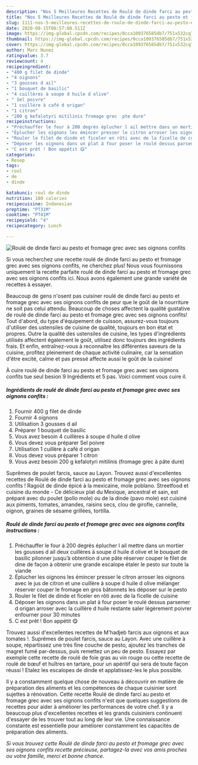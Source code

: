 ```yaml
---
description: "Nos 5 Meilleures Recettes de Roulé de dinde farci au pesto et fromage grec avec ses oignons confits"
title: "Nos 5 Meilleures Recettes de Roulé de dinde farci au pesto et fromage grec avec ses oignons confits"
slug: 1111-nos-5-meilleures-recettes-de-roule-de-dinde-farci-au-pesto-et-fromage-grec-avec-ses-oignons-confits
date: 2020-08-15T06:57:08.511Z
image: https://img-global.cpcdn.com/recipes/0cca109376585db7/751x532cq70/roule-de-dinde-farci-au-pesto-et-fromage-grec-avec-ses-oignons-confits-photo-principale-de-la-recette.jpg
thumbnail: https://img-global.cpcdn.com/recipes/0cca109376585db7/751x532cq70/roule-de-dinde-farci-au-pesto-et-fromage-grec-avec-ses-oignons-confits-photo-principale-de-la-recette.jpg
cover: https://img-global.cpcdn.com/recipes/0cca109376585db7/751x532cq70/roule-de-dinde-farci-au-pesto-et-fromage-grec-avec-ses-oignons-confits-photo-principale-de-la-recette.jpg
author: Marc Nunez
ratingvalue: 3.7
reviewcount: 4
recipeingredient:
- "400 g filet de dinde"
- "4 oignons"
- "3 gousses d ail"
- "1 bouquet de basilic"
- "4 cuillères à soupe d huile d olive"
- " Sel poivre"
- "1 cuillère à café d origan"
- "1 citron"
- "200 g kefalotyri mitilinis fromage grec  pte dure"
recipeinstructions:
- "Préchauffer le four à 200 degrés éplucher l ail mettre dans un mortier les gousses d ail deux cuillères à soupe d huile d olive et le bouquet de basilic pilonner jusqu’à obtention d une pâte réserver couper le filet de dine de façon à obtenir une grande escalope étaler le pesto sur toute la viande"
- "Éplucher les oignons les émincer presser le citron arroser les oignons avec le jus de citron et une cuillère à soupe d huile d olive mélanger réserver couper le fromage en gros bâtonnets les déposer sur le pesto"
- "Rouler le filet de dinde et ficeler en rôti avec de la ficelle de cuisine"
- "Déposer les oignons dans un plat à four poser le roulé dessus parsemer d origan arroser avec la cuillère d huile restante saler légèrement poivrer enfourner pour 30 minutes"
- "C est prêt ! Bon appétit 😋"
categories:
- Resep
tags:
- roul
- de
- dinde

katakunci: roul de dinde 
nutrition: 180 calories
recipecuisine: Indonesian
preptime: "PT31M"
cooktime: "PT41M"
recipeyield: "4"
recipecategory: Lunch

---
```



![Roulé de dinde farci au pesto et fromage grec avec ses oignons confits](https://img-global.cpcdn.com/recipes/0cca109376585db7/751x532cq70/roule-de-dinde-farci-au-pesto-et-fromage-grec-avec-ses-oignons-confits-photo-principale-de-la-recette.jpg)

Si vous recherchez une recette roulé de dinde farci au pesto et fromage grec avec ses oignons confits, ne cherchez plus! Nous vous fournissons uniquement la recette parfaite roulé de dinde farci au pesto et fromage grec avec ses oignons confits ici. Nous avons également une grande variété de recettes à essayer.

Beaucoup de gens n'osent pas cuisiner roulé de dinde farci au pesto et fromage grec avec ses oignons confits de peur que le goût de la nourriture ne soit pas celui attendu. Beaucoup de choses affectent la qualité gustative de roulé de dinde farci au pesto et fromage grec avec ses oignons confits! Tout d'abord, du type d'équipement de cuisson, assurez-vous toujours d'utiliser des ustensiles de cuisine de qualité, toujours en bon état et propres. Outre la qualité des ustensiles de cuisine, les types d'ingrédients utilisés affectent également le goût, utilisez donc toujours des ingrédients frais. Et enfin, entraînez-vous à reconnaître les différentes saveurs de la cuisine, profitez pleinement de chaque activité culinaire, car la sensation d'être excité, calme et pas pressé affecte aussi le goût de la cuisine!

<!--inarticleads1-->

À cuire roulé de dinde farci au pesto et fromage grec avec ses oignons confits tue seul besion 9 Ingrédients et 5 pas. Voici comment vous cuire il.

##### Ingrédients de roulé de dinde farci au pesto et fromage grec avec ses oignons confits :

1. Fournir 400 g filet de dinde
1. Fournir 4 oignons
1. Utilisation 3 gousses d ail
1. Préparer 1 bouquet de basilic
1. Vous avez besoin 4 cuillères à soupe d huile d olive
1. Vous devez vous préparer  Sel poivre
1. Utilisation 1 cuillère à café d origan
1. Vous devez vous préparer 1 citron
1. Vous avez besoin 200 g kefalotyri mitilinis (fromage grec à pâte dure)


Suprêmes de poulet farcis, sauce au Layon. Trouvez aussi d&#39;excellentes recettes de Roulé de dinde farci au pesto et fromage grec avec ses oignons confits ! Ragoût de dinde épicé à la mexicaine, mole poblano. Streetfood et cuisine du monde - Ce délicieux plat du Mexique, ancestral et sain, est préparé avec du poulet (pollo mole) ou de la dinde (pavo mole) est cuisiné aux piments, tomates, amandes, raisins secs, clou de girofle, cannelle, oignon, graines de sésame grillées, tortilla. 

<!--inarticleads2-->

##### Roulé de dinde farci au pesto et fromage grec avec ses oignons confits instructions :

1. Préchauffer le four à 200 degrés éplucher l ail mettre dans un mortier les gousses d ail deux cuillères à soupe d huile d olive et le bouquet de basilic pilonner jusqu’à obtention d une pâte réserver couper le filet de dine de façon à obtenir une grande escalope étaler le pesto sur toute la viande
1. Éplucher les oignons les émincer presser le citron arroser les oignons avec le jus de citron et une cuillère à soupe d huile d olive mélanger réserver couper le fromage en gros bâtonnets les déposer sur le pesto
1. Rouler le filet de dinde et ficeler en rôti avec de la ficelle de cuisine
1. Déposer les oignons dans un plat à four poser le roulé dessus parsemer d origan arroser avec la cuillère d huile restante saler légèrement poivrer enfourner pour 30 minutes
1. C est prêt ! Bon appétit 😋


Trouvez aussi d&#39;excellentes recettes de M&#39;hadjeb farcis aux oignons et aux tomates !. Suprêmes de poulet farcis, sauce au Layon. Avec une cuillère à soupe, répartissez une très fine couche de pesto, ajoutez les tranches de magret fumé par-dessus, puis remettez un peu de pesto. Essayez par exemple cette recette de roulé de foie gras au vin rouge ou cette recette de roulé de bœuf et huîtres en tartare, pour un apéritif qui sera de toute façon réussi ! Etalez les escalopes de dinde et applatissez-les le plus possible. 

<!--inarticleads1-->

<p>
Il y a constamment quelque chose de nouveau à découvrir en matière de préparation des aliments et les compétences de chaque cuisinier sont sujettes à rénovation. Cette recette Roulé de dinde farci au pesto et fromage grec avec ses oignons confits n'est que quelques suggestions de recettes pour aider à améliorer les performances de votre chef. Il y a beaucoup plus d'excellentes recettes et les grands cuisiniers continuent d'essayer de les trouver tout au long de leur vie. Une connaissance constante est essentielle pour améliorer constamment les capacités de préparation des aliments.
</p>

<p>
<i>Si vous trouvez cette Roulé de dinde farci au pesto et fromage grec avec ses oignons confits recette précieuse, partagez-la avec vos amis proches ou votre famille, merci et bonne chance.</i>
</p>
